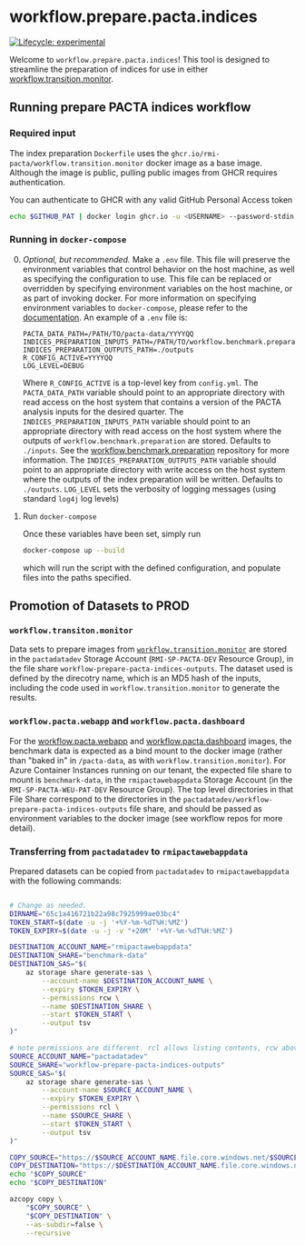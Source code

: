 # workflow.prepare.pacta.indices

<!-- badges: start -->
[![Lifecycle:
experimental](https://img.shields.io/badge/lifecycle-experimental-orange.svg)](https://lifecycle.r-lib.org/articles/stages.html#experimental) 
<!-- badges: end -->

Welcome to `workflow.prepare.pacta.indices`! This tool is designed to streamline the preparation of indices for use in either [workflow.transition.monitor](https://github.com/RMI-PACTA/workflow.transition.monitor).

## Running prepare PACTA indices workflow  

### Required input

The index preparation `Dockerfile` uses the `ghcr.io/rmi-pacta/workflow.transition.monitor` docker image as a base image. Although the image is public, pulling public images from GHCR requires authentication.

You can authenticate to GHCR with any valid GitHub Personal Access token

``` bash
echo $GITHUB_PAT | docker login ghcr.io -u <USERNAME> --password-stdin
```

### Running in `docker-compose`

0. *Optional, but recommended.* 
    Make a `.env` file.
    This file will preserve the environment variables that control behavior on the host machine, as well as specifying the configuration to use.
    This file can be replaced or overridden by specifying environment variables on the host machine, or as part of invoking docker.
    For more information on specifying environment variables to `docker-compose`, please refer to the [documentation](https://docs.docker.com/compose/environment-variables/envvars-precedence/).
    An example of a `.env` file is:

    ``` env
    PACTA_DATA_PATH=/PATH/TO/pacta-data/YYYYQQ
    INDICES_PREPARATION_INPUTS_PATH=/PATH/TO/workflow.benchmark.preparation/outputs
    INDICES_PREPARATION_OUTPUTS_PATH=./outputs
    R_CONFIG_ACTIVE=YYYYQQ
    LOG_LEVEL=DEBUG
    ```
    
    Where `R_CONFIG_ACTIVE` is a top-level key from `config.yml`.
    The `PACTA_DATA_PATH` variable should point to an appropriate directory with read access on the host system that contains a version of the PACTA analysis inputs for the desired quarter.
        The `INDICES_PREPARATION_INPUTS_PATH` variable should point to an appropriate directory with read access on the host system where the outputs of `workflow.benchmark.preparation` are stored. Defaults to `./inputs`. See the [workflow.benchmark.preparation](https://github.com/RMI-PACTA/workflow.benchmark.preparation) repository for more information.
    The `INDICES_PREPARATION_OUTPUTS_PATH` variable should point to an appropriate directory with write access on the host system where the outputs of the index preparation will be written. Defaults to `./outputs`.
    `LOG_LEVEL` sets the verbosity of logging messages (using standard `log4j` log levels)

1. Run `docker-compose`

    Once these variables have been set, simply run

    ``` bash
    docker-compose up --build
    ```

    which will run the script with the defined configuration, and populate files into the paths specified.

## Promotion of Datasets to PROD

### `workflow.transiton.monitor`

Data sets to prepare images from [`workflow.transition.monitor`](https://github.com/RMI-PACTA/workflow.transition.monitor/) are stored in the `pactadatadev` Storage Account (`RMI-SP-PACTA-DEV` Resource Group), in the file share `workflow-prepare-pacta-indices-outputs`.
The dataset used is defined by the direcotry name, which is an MD5 hash of the inputs, including the code used in `workflow.transition.monitor` to generate the results.

### `workflow.pacta.webapp` and `workflow.pacta.dashboard`

For the [workflow.pacta.webapp](https://github.com/RMI-PACTA/workflow.pacta.webapp/) and [workflow.pacta.dashboard](https://github.com/RMI-PACTA/workflow.pacta.dashboard/) images, the benchmark data is expected as a bind mount to the docker image (rather than "baked in" in `/pacta-data`, as with `workflow.transition.monitor`).
For Azure Container Instances running on our tenant, the expected file share to mount is `benchmark-data`, in the `rmipactawebappdata` Storage Account (in the `RMI-SP-PACTA-WEU-PAT-DEV` Resource Group).
The top level directories in that File Share correspond to the directories in the `pactadatadev/workflow-prepare-pacta-indices-outputs` file share, and should be passed as environment variables to the docker image (see workflow repos for more detail).

### Transferring from `pactadatadev` to `rmipactawebappdata`

Prepared datasets can be copied from `pactadatadev` to `rmipactawebappdata` with the following commands:

```sh

# Change as needed.
DIRNAME="65c1a416721b22a98c7925999ae03bc4"
TOKEN_START=$(date -u -j '+%Y-%m-%dT%H:%MZ')
TOKEN_EXPIRY=$(date -u -j -v "+20M" '+%Y-%m-%dT%H:%MZ')

DESTINATION_ACCOUNT_NAME="rmipactawebappdata"
DESTINATION_SHARE="benchmark-data"
DESTINATION_SAS="$(
    az storage share generate-sas \
        --account-name $DESTINATION_ACCOUNT_NAME \
        --expiry $TOKEN_EXPIRY \
        --permissions rcw \
        --name $DESTINATION_SHARE \
        --start $TOKEN_START \
        --output tsv
)"

# note permissions are different. rcl allows listing contents, rcw above is to write
SOURCE_ACCOUNT_NAME="pactadatadev"
SOURCE_SHARE="workflow-prepare-pacta-indices-outputs"
SOURCE_SAS="$(
    az storage share generate-sas \
        --account-name $SOURCE_ACCOUNT_NAME \
        --expiry $TOKEN_EXPIRY \
        --permissions rcl \
        --name $SOURCE_SHARE \
        --start $TOKEN_START \
        --output tsv
)"

COPY_SOURCE="https://$SOURCE_ACCOUNT_NAME.file.core.windows.net/$SOURCE_SHARE/$DIRNAME"?$SOURCE_SAS
COPY_DESTINATION="https://$DESTINATION_ACCOUNT_NAME.file.core.windows.net/$DESTINATION_SHARE/$DIRNAME?$DESTINATION_SAS" 
echo "$COPY_SOURCE"
echo "$COPY_DESTINATION"

azcopy copy \
    "$COPY_SOURCE" \
    "$COPY_DESTINATION" \
    --as-subdir=false \
    --recursive


```

